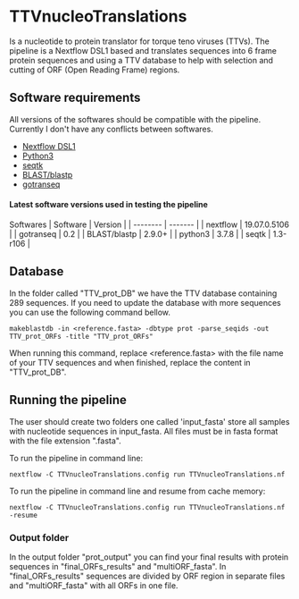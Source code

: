 # TTVnucleoTranslations
Is a nucleotide to protein translator for torque teno viruses (TTVs). The pipeline is a Nextflow DSL1 based and translates sequences into 6 frame protein sequences and using a TTV database to help with selection and cutting of ORF (Open Reading Frame) regions.

 ## Software requirements 
 All versions of the softwares should be compatible with the pipeline. Currently I don't have any conflicts between softwares. 
 - [Nextflow DSL1](https://www.nextflow.io/)
 - [Python3](https://www.python.org/downloads/)
 - [seqtk](https://github.com/lh3/seqtk)
 - [BLAST/blastp](https://blast.ncbi.nlm.nih.gov/Blast.cgi?CMD=Web&PAGE_TYPE=BlastDocs&DOC_TYPE=Download)
 - [gotranseq](https://github.com/feliixx/gotranseq)


#### Latest software versions used in testing the pipeline
Softwares
| Software     | Version      |
| --------     | -------      |
| nextflow     | 19.07.0.5106 |
| gotranseq    | 0.2          |
| BLAST/blastp | 2.9.0+       |
| python3      | 3.7.8        |
| seqtk        | 1.3-r106     |

## Database
In the folder called "TTV_prot_DB" we have the TTV database containing 289 sequences. If you need to update the database with more sequences you can use the following command bellow.
```
makeblastdb -in <reference.fasta> -dbtype prot -parse_seqids -out TTV_prot_ORFs -title "TTV_prot_ORFs"
```
When running this command, replace <reference.fasta> with the file name of your TTV sequences and when finished, replace the content in "TTV_prot_DB".

## Running the pipeline
The user should create two folders one called 'input_fasta' store all samples with nucleotide sequences in input_fasta. All files must be in fasta format with the file extension ".fasta". 

To run the pipeline in command line:
```
nextflow -C TTVnucleoTranslations.config run TTVnucleoTranslations.nf
```
To run the pipeline in command line and resume from cache memory:
```
nextflow -C TTVnucleoTranslations.config run TTVnucleoTranslations.nf -resume
```

### Output folder
In the output folder "prot_output" you can find your final results with protein sequences in "final_ORFs_results" and "multiORF_fasta". In "final_ORFs_results" sequences are divided by ORF region in separate files and "multiORF_fasta" with all ORFs in one file.
